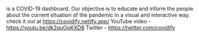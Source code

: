 is a COVID-19 dashboard. Our objective is to educate and inform the people about the current situation of the pandemic in a visual and interactive way.
check it out at https://covidify.netlify.app/
YouTube video - https://youtu.be/dk2quOpKXD8
Twitter - https://twitter.com/covidify
